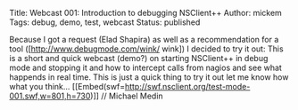 Title: Webcast 001: Introduction to debugging NSClient++
Author: mickem
Tags: debug, demo, test, webcast
Status: published

Because I got a request (Elad Shapira) as well as a recommendation for a
tool (\[http://www.debugmode.com/wink/ wink\]) I decided to try it out:
This is a short and quick webcast (demo?) on starting NSClient++ in
debug mode and stopping it and how to intercept calls from nagios and
see what happends in real time. This is just a quick thing to try it out
let me know how what you think...
\[\[Embed(swf=http://swf.nsclient.org/test-mode-001.swf,w=801,h=730)\]\]
// Michael Medin
